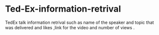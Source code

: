 # Ted-Ex-information-retrival
TedEx talk information retrival such as name of the speaker and topic that was delivered and likes ,link for the video and number of views .
